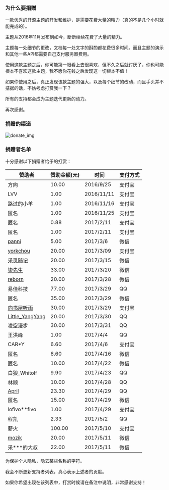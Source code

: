### 为什么要捐赠

一款优秀的开源主题的开发和维护，是需要花费大量的精力（真的不是几个小时就能完成的）。

主题从2016年11月发布到如今，断断续续花费了大量的精力。

主题每一处细节的更改，文档每一处文字的斟酌都花费很多时间。而且主题的演示和其他一些API都需要自己支付服务器费用。

使用这款主题之后，你可能第一眼看上去很喜欢，但不久之后就讨厌了，你也可能根本不喜欢这款主题，我不愿你花钱之后发现这一切根本不值！

如果你使用之后，真正发现该款主题的强大，以及每个细节的改动，而且手头并不拮据的话，不妨考虑打赏我一下？

所有的支持都会成为主题迭代更新的动力。

再次感谢。


### 捐赠的渠道

![donate_img](https://cdn.ihewro.com/img/donate.png)

### 捐赠者名单

十分感谢以下捐赠者给予的打赏：

| 赞助者                                     | 赞助金额(元) | 时间         | 支付方式 |
| --------------------------------------- | ------- | ---------- | ---- |
| 方向                                      | 10.00   | 2016/9/25  | 支付宝  |
| LVV                                     | 1.00    | 2016/11/11 | 支付宝  |
| 路过的小羊                                   | 1.00    | 2016/11/16 | 支付宝  |
| 匿名                                      | 1.00    | 2016/11/25 | 支付宝  |
| 匿名                                      | 0.88    | 2017/2/11  | 支付宝  |
| 匿名                                      | 1.00    | 2017/2/11  | 支付宝  |
| [panni](https://www.panni.me/)          | 5.00    | 2017/3/6   | 微信   |
| [yorkchou](https://yorkchou.com/)       | 20.00   | 2017/3/09  | 支付宝  |
| [采觅随记](https://www.needsth.wang/)       | 20.00   | 2017/3/15  | 微信   |
| [柒先生](http://www.9doe.com/)             | 33.00   | 2017/3/20  | 微信   |
| [reborn](http://7year.me/)              | 20.00   | 2017/3/28  | 微信   |
| 易佳科技                                    | 77.00   | 2017/3/29  | QQ   |
| 匿名                                      | 35.00   | 2017/3/29  | 微信   |
| [向书屋听雨](http://www.ooadoo.com/)         | 30.00   | 2017/3/29  | 支付宝  |
| [Little_YangYang](https://endlcode.com) | 20.00   | 2017/3/30  | QQ   |
| 凌空漫步                                    | 30.00   | 2017/3/31  | QQ   |
| 王洪峰                                     | 1.00    | 2017/4/4   | QQ   |
| CAR*Y                                   | 6.60    | 2017/4/6   | 支付宝  |
| 匿名                                      | 6.60    | 2017/4/16  | 微信   |
| 匿名                                      | 10.00   | 2017/4/22  | 微信   |
| 白狼_Whitolf                              | 9.90    | 2017/4/23  | QQ   |
| 林顺                                      | 10.00   | 2017/4/28  | QQ   |
| [April](https://blog.233.re/)           | 23.30   | 2017/4/29  | QQ   |
| 匿名                                      | 15.00   | 2017/4/29  | 微信   |
| lofivo\**fivo                           | 1.00    | 2017/4/29  | 支付宝  |
| 程凯                                      | 2.33    | 2017/5/2   | QQ   |
| 薪火                                      | 100.00  | 2017/5/10  | 支付宝  |
| [mozik](https://moozik.cn/)                                   | 20.00   | 2017/5/11  | 微信   |
| 采***的大叔                                  | 22.00   | 2017/5/11  | 微信   |


为保护个人隐私，隐去某些名称的字符。

我会不断更新支持者列表，真心表示上述者的贡献。

如果你希望出现在该列表中，打赏时候请在备注中说明，非常感谢支持！
